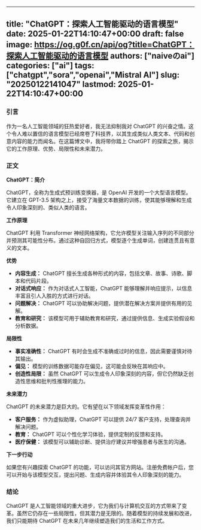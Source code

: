 
---
title: "ChatGPT：探索人工智能驱动的语言模型"
date: 2025-01-22T14:10:47+00:00
draft: false
image: https://og.g0f.cn/api/og?title=ChatGPT：探索人工智能驱动的语言模型
authors: ["naiveのai"]
categories: ["ai"]
tags: ["chatgpt","sora","openai","Mistral AI"]
slug: "20250122141047"
lastmod: 2025-01-22T14:10:47+00:00
---
### 引言

作为一名人工智能领域的狂热爱好者，我无法抑制我对 ChatGPT 的兴奋之情。这个令人难以置信的语言模型已经席卷了科技界，以其生成类似人类文本、代码和创意内容的能力而闻名。在这篇博文中，我将带你踏上 ChatGPT 的探索之旅，揭示它的工作原理、优势、局限性和未来潜力。

### 正文

**ChatGPT：简介**

ChatGPT，全称为生成式预训练变换器，是 OpenAI 开发的一个大型语言模型。它建立在 GPT-3.5 架构之上，接受了海量文本数据的训练，使其能够理解和生成令人印象深刻的、类似人类的语言。

**工作原理**

ChatGPT 利用 Transformer 神经网络架构，它允许模型关注输入序列的不同部分并预测其可能性分布。通过这种自回归方式，模型逐个生成单词，创建连贯且有意义的文本。

**优势**

* **内容生成：** ChatGPT 擅长生成各种形式的内容，包括文章、故事、诗歌、脚本和代码片段。
* **对话式响应：** 作为对话式人工智能，ChatGPT 能够理解并响应提示，以信息丰富且引人入胜的方式进行对话。
* **问题解决：** ChatGPT 可以协助解决问题，提供潜在解决方案并提供有用的见解。
* **教育和研究：** 该模型可用于辅助教育和研究，通过提供信息、生成实验假设和分析数据。

**局限性**

* **事实准确性：** ChatGPT 有时会生成不准确或过时的信息，因此需要谨慎对待其输出。
* **偏见：** 模型的训练数据可能存在偏见，这可能会反映在其响应中。
* **创造性局限：** 虽然 ChatGPT 可以生成令人印象深刻的内容，但它仍然缺乏创造性思维和批判性推理的能力。

**未来潜力**

ChatGPT 的未来潜力是巨大的。它有望在以下领域发挥变革性作用：

* **客户服务：** 作为虚拟助理，ChatGPT 可以提供 24/7 客户支持，处理查询并解决问题。
* **教育：** ChatGPT 可以个性化学习体验，提供定制的反馈和支持。
* **医疗保健：** 该模型可以辅助诊断、提供治疗建议并增强患者与医生的沟通。

**下一步行动**

如果您有兴趣探索 ChatGPT 的功能，可以访问其官方网站。注册免费帐户后，您可以开始与该模型交互，提出问题、生成内容并体验其令人印象深刻的能力。

### 结论

ChatGPT 是人工智能领域的重大进步，它为我们与计算机交互的方式带来了变革。虽然它仍存在一些局限性，但其潜力是无限的。随着模型的持续发展和改进，我们只能期待 ChatGPT 在未来几年继续塑造我们的生活和工作方式。